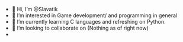 - 👋 Hi, I’m @Slavatik
- 👀 I’m interested in Game development/ and programming in general 
- 🌱 I’m currently learning C languages and refreshing on Python.
- 💞️ I’m looking to collaborate on (Nothing as of right now)
-

<!---
Slavatik/Slavatik is a ✨ special ✨ repository because its `README.md` (this file) appears on your GitHub profile.
You can click the Preview link to take a look at your changes.
--->
